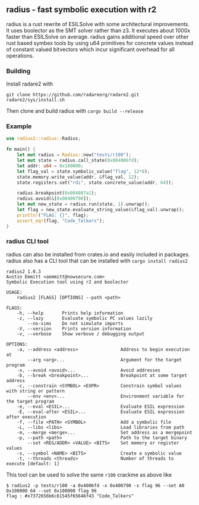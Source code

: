 ## radius - fast symbolic execution with r2

radius is a rust rewrite of ESILSolve with some architectural improvements. It uses boolector as the SMT solver rather than z3. It executes about 1000x faster than ESILSolve on average. radius gains additional speed over other rust based symbex tools by using u64 primitives for concrete values instead of constant valued bitvectors which incur significant overhead for all operations. 

### Building

Install radare2 with 
```
git clone https://github.com/radareorg/radare2.git
radare2/sys/install.sh 
```
Then clone and build radius with `cargo build --release`

### Example

```rust
use radius2::radius::Radius;

fn main() {
    let mut radius = Radius::new("tests/r100");
    let mut state = radius.call_state(0x004006fd);
    let addr: u64 = 0x100000;
    let flag_val = state.symbolic_value("flag", 12*8);
    state.memory.write_value(addr, &flag_val, 12);
    state.registers.set("rdi", state.concrete_value(addr, 64));

    radius.breakpoint(0x004007a1);
    radius.avoid(&[0x00400790]);
    let mut new_state = radius.run(state, 1).unwrap();
    let flag = new_state.evaluate_string_value(&flag_val).unwrap();
    println!("FLAG: {}", flag);
    assert_eq!(flag, "Code_Talkers");
}
```

### radius CLI tool

radius can also be installed from crates.io and easily included in packages. radius also has a CLI tool that can be installed with `cargo install radius2`

```
radius2 1.0.3
Austin Emmitt <aemmitt@nowsecure.com>
Symbolic Execution tool using r2 and boolector

USAGE:
    radius2 [FLAGS] [OPTIONS] --path <path>

FLAGS:
    -h, --help       Prints help information
    -z, --lazy       Evaluate symbolic PC values lazily
        --no-sims    Do not simulate imports
    -V, --version    Prints version information
    -v, --verbose    Show verbose / debugging output

OPTIONS:
    -a, --address <address>                Address to begin execution at
        --arg <arg>...                     Argument for the target program
    -x, --avoid <avoid>...                 Avoid addresses
    -b, --break <breakpoint>...            Breakpoint at some target address
    -c, --constrain <SYMBOL> <EXPR>        Constrain symbol values with string or pattern
        --env <env>...                     Environment variable for the target program
    -e, --eval <ESIL>...                   Evaluate ESIL expression
    -E, --eval-after <ESIL>...             Evaluate ESIL expression after execution
    -f, --file <PATH> <SYMBOL>             Add a symbolic file
    -L, --libs <libs>                      Load libraries from path
    -m, --merge <merge>...                 Set address as a mergepoint
    -p, --path <path>                      Path to the target binary
        --set <REG/ADDR> <VALUE> <BITS>    Set memory or register values
    -s, --symbol <NAME> <BITS>             Create a symbolic value
    -t, --threads <threads>                Number of threads to execute [default: 1]
```

This tool can be used to solve the same `r100` crackme as above like 

```
$ radius2 -p tests/r100 -a 0x4006fd -x 0x400790 -s flag 96 --set A0 0x100000 64 --set 0x100000 flag 96
flag : #x7372656b6c61545f65646f43 "Code_Talkers"
```